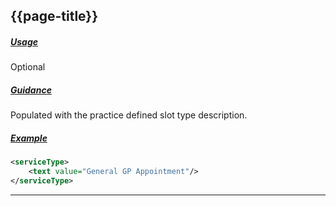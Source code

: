 ## {{page-title}}

<h5><ins>Usage</ins></h5>

<span class="mro-circle optional" title="optional"></span> Optional

<h5><ins>Guidance</ins></h5>

Populated with the practice defined slot type description.

<h5><ins>Example</ins></h5>

```xml
<serviceType>
    <text value="General GP Appointment"/>
</serviceType>
```

---